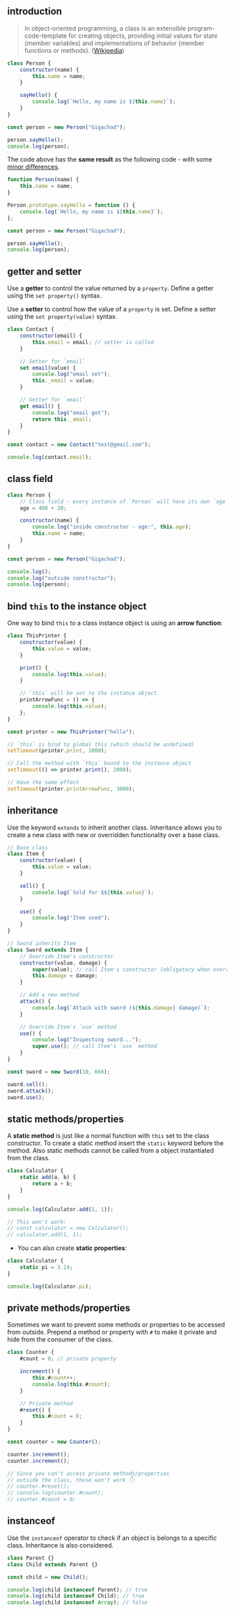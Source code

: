 ## introduction

> In object-oriented programming, a class is an extensible program-code-template for creating objects, providing initial values for state (member variables) and implementations of behavior (member functions or methods). ([Wikipedia](<https://en.wikipedia.org/wiki/Class_(computer_programming)>))

```javascript
class Person {
	constructor(name) {
		this.name = name;
	}

	sayHello() {
		console.log(`Hello, my name is ${this.name}`);
	}
}

const person = new Person("Gigachad");

person.sayHello();
console.log(person);
```

The code above has the **same result** as the following code - with some [minor differences](https://javascript.info/class#not-just-a-syntactic-sugar).

```javascript
function Person(name) {
	this.name = name;
}

Person.prototype.sayHello = function () {
	console.log(`Hello, my name is ${this.name}`);
};

const person = new Person("Gigachad");

person.sayHello();
console.log(person);
```

## getter and setter

Use a **getter** to control the value returned by a `property`. Define a getter using the `set property()` syntax.

Use a **setter** to control how the value of a `property` is set. Define a setter using the `set property(value)` syntax.

```javascript
class Contact {
	constructor(email) {
		this.email = email; // setter is called
	}

	// Setter for `email`
	set email(value) {
		console.log("email set");
		this._email = value;
	}

	// Getter for `email`
	get email() {
		console.log("email get");
		return this._email;
	}
}

const contact = new Contact("test@gmail.com");

console.log(contact.email);
```

## class field

```javascript
class Person {
	// Class field - every instance of `Person` will have its own `age` property
	age = 400 + 20;

	constructor(name) {
		console.log("inside constructor - age:", this.age);
		this.name = name;
	}
}

const person = new Person("Gigachad");

console.log();
console.log("outside constructor");
console.log(person);
```

## bind `this` to the instance object

One way to bind `this` to a class instance object is using an **arrow function**:

```javascript
class ThisPrinter {
	constructor(value) {
		this.value = value;
	}

	print() {
		console.log(this.value);
	}

	// `this` will be set to the instance object
	printArrowFunc = () => {
		console.log(this.value);
	};
}

const printer = new ThisPrinter("hello");

// `this` is bind to global this (which should be undefined)
setTimeout(printer.print, 1000);

// Call the method with `this` bound to the instance object
setTimeout(() => printer.print(), 2000);

// Have the same effect
setTimeout(printer.printArrowFunc, 3000);
```

## inheritance

Use the keyword `extends` to inherit another class.
Inheritance allows you to create a new class with new or overridden functionality over a base class.

```javascript
// Base class
class Item {
	constructor(value) {
		this.value = value;
	}

	sell() {
		console.log(`Sold for $${this.value}`);
	}

	use() {
		console.log("Item used");
	}
}

// Sword inherits Item
class Sword extends Item {
	// Override Item's constructor
	constructor(value, damage) {
		super(value); // call Item's constructor (obligatory when overriding a constructor)
		this.damage = damage;
	}

	// Add a new method
	attack() {
		console.log(`Attack with sword (${this.damage} damage)`);
	}

	// Override Item's `use` method
	use() {
		console.log("Inspecting sword...");
		super.use(); // call Item's `use` method
	}
}

const sword = new Sword(10, 666);

sword.sell();
sword.attack();
sword.use();
```

## static methods/properties

A **static method** is just like a normal function with `this` set to the class constructor. To create a static method insert the `static` keyword before the method. Also static methods cannot be called from a object instantiated from the class.

```javascript
class Calculator {
	static add(a, b) {
		return a + b;
	}
}

console.log(Calculator.add(1, 1));

// This won't work:
// const calculator = new Calculator();
// calculator.add(1, 1);
```

- You can also create **static properties**:

```javascript
class Calculator {
	static pi = 3.14;
}

console.log(Calculator.pi);
```

## private methods/properties

Sometimes we want to prevent some methods or properties to be accessed from outside. Prepend a method or property with `#` to make it private and hide from the consumer of the class.

```javascript
class Counter {
	#count = 0; // private property

	increment() {
		this.#count++;
		console.log(this.#count);
	}

	// Private method
	#reset() {
		this.#count = 0;
	}
}

const counter = new Counter();

counter.increment();
counter.increment();

// Since you can't access private methods/properties
// outside the class, these won't work 👇:
// counter.#reset();
// console.log(counter.#count);
// counter.#count = 0;
```

## instanceof

Use the `instanceof` operator to check if an object is belongs to a specific class. Inheritance is also considered.

```javascript
class Parent {}
class Child extends Parent {}

const child = new Child();

console.log(child instanceof Parent); // true
console.log(child instanceof Child); // true
console.log(child instanceof Array); // false
```

